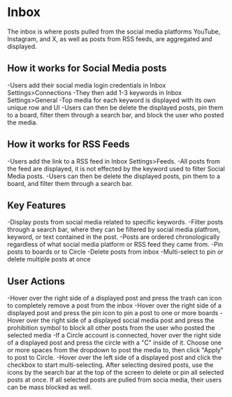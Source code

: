 # Inbox

The inbox is where posts pulled from the social media platforms YouTube, Instagram, and X, as well as posts from RSS feeds, are aggregated and displayed.

## How it works for Social Media posts
-Users add their social media login credentials in Inbox Settings>Connections
-They then add 1-3 keywords in Inbox Settings>General
-Top media for each keyword is displayed with its own unique row and UI
-Users can then be delete the displayed posts, pin them to a board, filter them through a search bar, and block the user who posted the media.


## How it works for RSS Feeds
-Users add the link to a RSS feed in Inbox Settings>Feeds.
-All posts from the feed are displayed, it is not effected by the keyword used to filter Social Media posts.
-Users can then be delete the displayed posts, pin them to a board, and filter them through a search bar.


## Key Features
-Display posts from social media related to specific keywords.
-Filter posts through a search bar, where they can be filtered by social media platfrom, keyword, or text contained in the post.
-Posts are ordered chronologically regardless of what social media platform or RSS feed they came from.
-Pin posts to boards or to Circle
-Delete posts from inbox
-Multi-select to pin or delete multiple posts at once


## User Actions
-Hover over the right side of a displayed post and press the trash can icon to completely remove a post from the inbox
-Hover over the right side of a displayed post and press the pin icon to pin a post to one or more boards
-Hover over the right side of a displayed social media post and press the prohibition symbol to block all other posts from the user who posted the selected media
-If a Circle account is connected, hover over the right side of a displayed post and press the circle with a "C" inside of it.  Choose one or more spaces from the dropdown to post the media to, then click "Apply" to post to Circle.
-Hover over the left side of a displayed post and click the checkbox to start multi-selecting.  After selecting desired posts, use the icons by the search bar at the top of the screen to delete or pin all selected posts at once.  If all selected posts are pulled from socia media, their users can be mass blocked as well.
